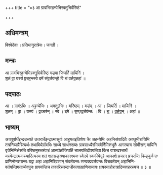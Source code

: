 +++
title = "०३ आ ग्रावभिरहन्येभिरक्तुभिर्वरिष्ठं"

+++
## अधिमन्त्रम्
विश्वेदेवाः। प्रतिभानुरात्रेयः। जगती।

## मन्त्रः
आ ग्राव॑भिरह॒न्ये॑भिर॒क्तुभि॒र्वरि॑ष्ठं॒ वज्र॒मा जि॑घर्ति मा॒यिनि॑ ।  
श॒तं वा॒ यस्य॑ प्र॒चर॒न्त्स्वे दमे॑ संव॒र्तय॑न्तो॒ वि च॑ वर्तय॒न्नहा॑ ॥

## पदपाठः
आ । ग्राव॑ऽभिः । अ॒ह॒न्ये॑भिः । अ॒क्तुऽभिः॑ । वरि॑ष्ठम् । वज्र॑म् । आ । जि॒घ॒र्ति॒ । मा॒यिनि॑ ।  
श॒तम् । वा॒ । यस्य॑ । प्र॒ऽचर॑न् । स्वे । दमे॑ । स॒म्ऽव॒र्तय॑न्तः । वि । च॒ । व॒र्त॒य॒न् । अहा॑ ॥

## भाष्यम्
अत्रपूर्वार्धेइन्द्रउच्यते उत्तरार्धेइन्द्रात्मासूर्यः आहूयतइतिशेषः कैः अहन्येभिः अहनिसंपादितैः अक्तुभीरात्रिभिः तत्रनिष्पन्नैरित्यर्थः तथाविधैर्ग्रावभिः साध्ये साधनशब्दः ग्रावसाध्यैरभिषवैर्निमित्तभूतैः आगत्यात्र सोमीसन् मायिनि वृत्रेनिमित्तेसति वरिष्ठमुरुतरंवज्रं आसर्वतोजिघर्ति चालयतिदीपयतिवा किंच वाशब्दश्चार्थे यस्येन्द्रात्मकस्यादित्यस्य शतं शतसङ्ख्याकारश्मयः स्वेदमे स्वकीयेगृहे आकाशे प्रचरन् प्रचरन्ति किङ्कुर्वन्तः प्राणिनोनशयन्तः यद्वा अहा अहानिदिवसान् संवर्तयन्तः सम्यक्प्रवर्तयन्तः विचवर्तयन् अहानिनि- वर्तयन्तिगतान्येवपुनः प्रापयन्तिच तपपरिस्पन्दाधीनत्वात्प्राणिनामायः क्षयस्याहोरात्रादिव्यवहरस्यच ॥ ३ ॥